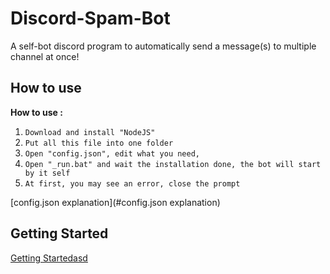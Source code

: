 # Discord-Spam-Bot
A self-bot discord program to automatically send a message(s) to multiple channel at once!

## How to use
**How to use :**
1. `Download and install "NodeJS"`
2. `Put all this file into one folder`
3. `Open "config.json", edit what you need,` 
4. `Open "_run.bat" and wait the installation done, the bot will start by it self`
5. `At first, you may see an error, close the prompt`

[config.json explanation](#config.json explanation)

## Getting Started

[Getting Startedasd](#getting-started)
